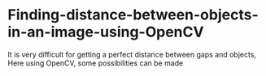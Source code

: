 # Finding-distance-between-objects-in-an-image-using-OpenCV
It is very difficult for getting a perfect distance between gaps and objects, Here using OpenCV, some possibilities can be made
